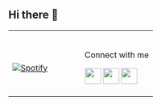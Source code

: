 ## Hi there 👋


<table width="100%"> 
  <tr>
  <td width="50%">
    
  &nbsp; <br> [![Spotify](https://novatorem-xi-eight.vercel.app/api/spotify)](https://open.spotify.com/user/12131343117)
    
  </td>
   
  <td width="50%">  
 
<br>
<p align="center">Connect with me
  
[<img height="32" width="32" src="https://cdn-icons-png.flaticon.com/512/61/61109.png" />](https://www.linkedin.com/in/ricardo-coronado-mera-9a1145220/)
[<img height="32" width="32" src="https://cdn-icons-png.flaticon.com/512/60/60580.png" />](https://twitter.com/naturalfreqs)
[<img height="32" width="32" src="https://cdn-icons.flaticon.com/png/512/739/premium/739193.png?token=exp=1638858997~hmac=fd1742e6f6cc6adeca6c63f8e2466bbb" />](https://www.instagram.com/rickiwasho/)
  
</p>


  </td>
</table>

<!--
**rickiwasho/rickiwasho** is a ✨ _special_ ✨ repository because its `README.md` (this file) appears on your GitHub profile.

Here are some ideas to get you started:

- 🔭 I’m currently working on ...
- 🌱 I’m currently learning ...
- 👯 I’m looking to collaborate on ...
- 🤔 I’m looking for help with ...
- 💬 Ask me about ...
- 📫 How to reach me: ...
- 😄 Pronouns: ...
- ⚡ Fun fact: ...
-->
